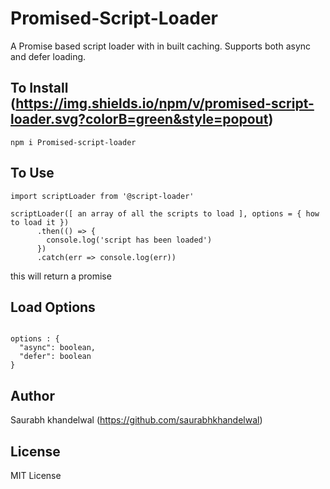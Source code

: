 # Promised-Script-Loader

A Promise based script loader with in built caching. Supports both async and defer loading.


## To Install (https://img.shields.io/npm/v/promised-script-loader.svg?colorB=green&style=popout)
``` 
npm i Promised-script-loader
```

## To Use
``` 
import scriptLoader from '@script-loader'

scriptLoader([ an array of all the scripts to load ], options = { how to load it })
      .then(() => {
        console.log('script has been loaded')
      })
      .catch(err => console.log(err))

``` 
this will return a promise

## Load Options

```

options : {
  "async": boolean,
  "defer": boolean
}

```


## Author

Saurabh khandelwal (https://github.com/saurabhkhandelwal)

## License

MIT License
